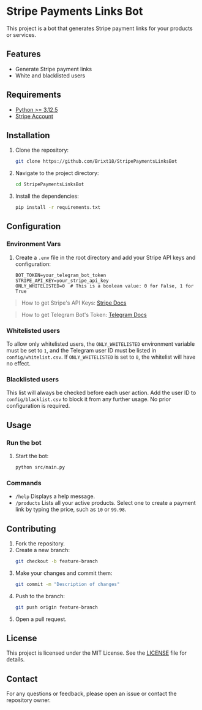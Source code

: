 # Stripe Payments Links Bot

This project is a bot that generates Stripe payment links for your products or services.

## Features

- Generate Stripe payment links
- White and blacklisted users

## Requirements

- [Python >= 3.12.5](https://www.python.org/downloads/release/python-3125/)
- [Stripe Account](https://stripe.com/es-us)

## Installation

1. Clone the repository:
    ```bash
    git clone https://github.com/Brixt18/StripePaymentsLinksBot
    ```
2. Navigate to the project directory:
    ```bash
    cd StripePaymentsLinksBot
    ```
3. Install the dependencies:
    ```bash
    pip install -r requirements.txt
    ```

## Configuration

### Environment Vars
1. Create a `.env` file in the root directory and add your Stripe API keys and configuration:
    ```env
    BOT_TOKEN=your_telegram_bot_token
    STRIPE_API_KEY=your_stripe_api_key
    ONLY_WHITELISTED=0  # This is a boolean value: 0 for False, 1 for True
    ```
> How to get Stripe's API Keys: [Stripe Docs](https://docs.stripe.com/keys)

> How to get Telegram Bot's Token: [Telegram Docs](https://core.telegram.org/bots/tutorial)

### Whitelisted users
To allow only whitelisted users, the `ONLY_WHITELISTED` environment variable must be set to `1`, and the Telegram user ID must be listed in `config/whitelist.csv`. If `ONLY_WHITELISTED` is set to `0`, the whitelist will have no effect.

### Blacklisted users
This list will always be checked before each user action. Add the user ID to `config/blacklist.csv` to block it from any further usage. No prior configuration is required.

## Usage


### Run the bot
1. Start the bot:
    ```bash
    python src/main.py
    ```

### Commands
- `/help` Displays a help message.
- `/products` Lists all your active products. Select one to create a payment link by typing the price, such as `10` or `99.98`.


## Contributing

1. Fork the repository.
2. Create a new branch:
    ```bash
    git checkout -b feature-branch
    ```
3. Make your changes and commit them:
    ```bash
    git commit -m "Description of changes"
    ```
4. Push to the branch:
    ```bash
    git push origin feature-branch
    ```
5. Open a pull request.

## License

This project is licensed under the MIT License. See the [LICENSE](LICENSE) file for details.

## Contact

For any questions or feedback, please open an issue or contact the repository owner.
